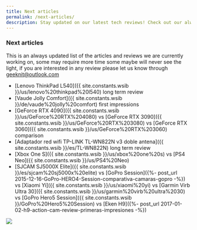 ```yaml
---
title: Next articles
permalink: /next-articles/
description: Stay updated on our latest tech reviews! Check out our always-updated list of articles in the works, including the Lenovo ThinkPad L540, Vaude Jolly Comfort, and more.
---
```


### Next articles

This is an always updated list of the articles and reviews we are currently working on, some may require more time some maybe will never see the light, if you are interested in any review please let us know through <geeknit@outlook.com>

- [Lenovo ThinkPad L540]({{ site.constants.wsib }}/us/lenovo%20thinkpad%20l540) long term review
- [Vaude Jolly Comfort]({{ site.constants.wsib }}/de/vaude%20jolly%20comfort) first impressions
- [GeForce RTX 4090]({{ site.constants.wsib }}/us/GeForce%20RTX%204080) vs [GeForce RTX 3090]({{ site.constants.wsib }}/us/GeForce%20RTX%203080) vs [GeForce RTX 3060]({{ site.constants.wsib }}/us/GeForce%20RTX%203060) comparison
- [Adaptador red wifi TP-LINK TL-WN822N v3 doble antena]({{ site.constants.wsib }}/es/TL-WN822N) long term review
- [Xbox One S]({{ site.constants.wsib }}/us/xbox%20one%20s) vs [PS4 Neo]({{ site.constants.wsib }}/us/PS4%20Neo)
- [SJCAM SJ5000X Elite]({{ site.constants.wsib }}/es/sjcam%20sj5000x%20elite) vs [GoPro Session]({%- post_url 2015-12-16-GoPro-HERO4-Session-comparativa-camaras-gopro -%}) vs [Xiaomi Yi]({{ site.constants.wsib }}/us/xiaomi%20yi) vs [Garmin Virb Ultra 30]({{ site.constants.wsib }}/us/garmin%20virb%20ultra%2030) vs [GoPro Hero5 Session]({{ site.constants.wsib }}/GoPro%20Hero5%20Session) vs [Eken H9]({%- post_url 2017-01-02-h9-action-cam-review-primeras-impresiones -%})

[![](https://1.bp.blogspot.com/-_1MA4pLpm88/WJ9_r7-tBwI/AAAAAAAAA8M/OXzzEXo54Vkvq7GaESfNSgs780EGG3KHgCLcB/s1600/working.jpg)](/p/contact.html)
